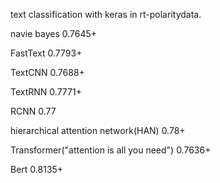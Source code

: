 text classification with keras in rt-polaritydata.

navie bayes	0.7645+

FastText	0.7793+

TextCNN	0.7688+

TextRNN	0.7771+

RCNN	0.77

hierarchical attention network(HAN)	0.78+

Transformer("attention is all you need")	0.7636+

Bert	0.8135+